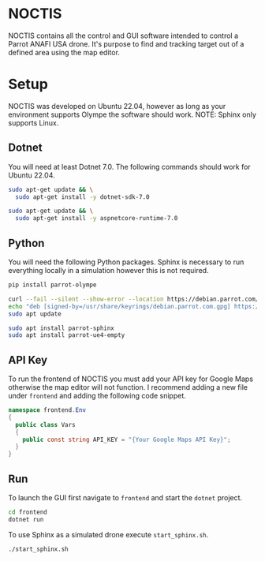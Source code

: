 # NOCTIS
NOCTIS contains all the control and GUI software intended to control a Parrot ANAFI USA drone. It's purpose to find and tracking target out of a defined area using the map editor.

# Setup
NOCTIS was developed on Ubuntu 22.04, however as long as your environment supports Olympe the software should work. NOTE: Sphinx only supports Linux.

## Dotnet
You will need at least Dotnet 7.0. The following commands should work for Ubuntu 22.04.
```bash
sudo apt-get update && \
  sudo apt-get install -y dotnet-sdk-7.0

sudo apt-get update && \
  sudo apt-get install -y aspnetcore-runtime-7.0
```

## Python
You will need the following Python packages. Sphinx is necessary to run everything locally in a simulation however this is not required.
```bash
pip install parrot-olympe

curl --fail --silent --show-error --location https://debian.parrot.com/gpg | gpg --dearmor | sudo tee /usr/share/keyrings/debian.parrot.com.gpg > /dev/null
echo "deb [signed-by=/usr/share/keyrings/debian.parrot.com.gpg] https://debian.parrot.com/ $(lsb_release -cs) main generic" | sudo tee /etc/apt/sources.list.d/debian.parrot.com.list
sudo apt update

sudo apt install parrot-sphinx
sudo apt install parrot-ue4-empty
```

## API Key
To run the frontend of NOCTIS you must add your API key for Google Maps otherwise the map editor will not function. I recommend adding a new file under `frontend` and adding the following code snippet.
```C#
namespace frontend.Env
{
  public class Vars
  {
    public const string API_KEY = "{Your Google Maps API Key}";
  }
}
```
## Run
To launch the GUI first navigate to `frontend` and start the `dotnet` project.
```bash
cd frontend
dotnet run
```

To use Sphinx as a simulated drone execute `start_sphinx.sh`.
```bash
./start_sphinx.sh
```
